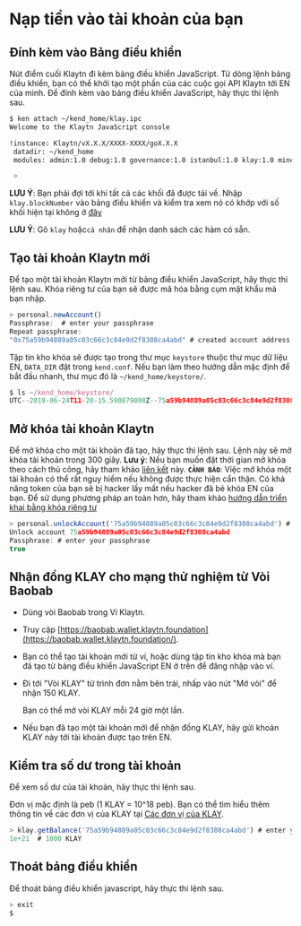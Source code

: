 # Nạp tiền vào tài khoản của bạn <a id="top-up-your-account"></a>

## Đính kèm vào Bảng điều khiển <a id="attaching-to-the-console"></a>

Nút điểm cuối Klaytn đi kèm bảng điều khiển JavaScript. Từ dòng lệnh bảng điều khiển, bạn có thể khởi tạo một phần của các cuộc gọi API Klaytn tới EN của mình. Để đính kèm vào bảng điều khiển JavaScript, hãy thực thi lệnh sau.

```bash
$ ken attach ~/kend_home/klay.ipc
Welcome to the Klaytn JavaScript console

!instance: Klaytn/vX.X.X/XXXX-XXXX/goX.X.X
 datadir: ~/kend_home
 modules: admin:1.0 debug:1.0 governance:1.0 istanbul:1.0 klay:1.0 miner:1.0 net:1.0 personal:1.0 rpc:1.0 txpool:1.0

 >
```

**LƯU Ý**: Bạn phải đợi tới khi tất cả các khối đã được tải về. Nhập `klay.blockNumber` vào bảng điều khiển và kiểm tra xem nó có khớp với số khối hiện tại không ở [đây](https://baobab.scope.klaytn.com/)

**LƯU Ý**: Gõ `klay` hoặc`cá nhân` để nhận danh sách các hàm có sẵn.

## Tạo tài khoản Klaytn mới <a id="creating-a-new-klaytn-account"></a>

Để tạo một tài khoản Klaytn mới từ bảng điều khiển JavaScript, hãy thực thi lệnh sau. Khóa riêng tư của bạn sẽ được mã hóa bằng cụm mật khẩu mà bạn nhập.

```javascript
> personal.newAccount()
Passphrase:  # enter your passphrase
Repeat passphrase:
"0x75a59b94889a05c03c66c3c84e9d2f8308ca4abd" # created account address
```

Tập tin kho khóa sẽ được tạo trong thư mục `keystore` thuộc thư mục dữ liệu EN, `DATA_DIR` đặt trong `kend.conf`. Nếu bạn làm theo hướng dẫn mặc định để bắt đầu nhanh, thư mục đó là `~/kend_home/keystore/`.

```javascript
$ ls ~/kend_home/keystore/
UTC--2019-06-24T11-20-15.590879000Z--75a59b94889a05c03c66c3c84e9d2f8308ca4abd
```

## Mở khóa tài khoản Klaytn <a id="unlocking-the-klaytn-account"></a>

Để mở khóa cho một tài khoản đã tạo, hãy thực thi lệnh sau. Lệnh này sẽ mở khóa tài khoản trong 300 giây. **Lưu ý**: Nếu bạn muốn đặt thời gian mở khóa theo cách thủ công, hãy tham khảo [liên kết](../../dapp/json-rpc/api-references/personal.md#personal_unlockaccount) này. **`CẢNH BÁO`**: Việc mở khóa một tài khoản có thể rất nguy hiểm nếu không được thực hiện cẩn thận. Có khả năng token của bạn sẽ bị hacker lấy mất nếu hacker đã bẻ khóa EN của bạn. Để sử dụng phương pháp an toàn hơn, hãy tham khảo [hướng dẫn triển khai bằng khóa riêng tư](../../dapp/tutorials/count-dapp/6.-deploy-contract.md#deploy-method-1-by-private-key)

```javascript
> personal.unlockAccount('75a59b94889a05c03c66c3c84e9d2f8308ca4abd') # account address to unlock
Unlock account 75a59b94889a05c03c66c3c84e9d2f8308ca4abd
Passphrase: # enter your passphrase
true
```

## Nhận đồng KLAY cho mạng thử nghiệm từ Vòi Baobab <a id="getting-testnet-klay-from-the-baobab-faucet"></a>

* Dùng vòi Baobab trong Ví Klaytn.
* Truy cập [https://baobab.wallet.klaytn.foundation](https://baobab.wallet.klaytn.foundation/).
* Bạn có thể tạo tài khoản mới từ ví, hoặc dùng tập tin kho khóa mà bạn đã tạo từ bảng điều khiển JavaScript EN ở trên để đăng nhập vào ví.
* Đi tới "Vòi KLAY" từ trình đơn nằm bên trái, nhấp vào nút "Mở vòi" để nhận 150 KLAY.

  Bạn có thể mở vòi KLAY mỗi 24 giờ một lần.

* Nếu bạn đã tạo một tài khoản mới để nhận đồng KLAY, hãy gửi khoản KLAY này tới tài khoản được tạo trên EN.

## Kiểm tra số dư trong tài khoản <a id="checking-the-balance-in-your-account"></a>

Để xem số dư của tài khoản, hãy thực thi lệnh sau.

Đơn vị mặc định là peb \(1 KLAY = 10^18 peb\). Bạn có thể tìm hiểu thêm thông tin về các đơn vị của KLAY tại [Các đơn vị của KLAY](../../klaytn/design/klaytn-native-coin-klay.md#units-of-klay).

```javascript
> klay.getBalance('75a59b94889a05c03c66c3c84e9d2f8308ca4abd') # enter your account address
1e+21  # 1000 KLAY
```

## Thoát bảng điều khiển <a id="exiting-the-console"></a>

Để thoát bảng điều khiển javascript, hãy thực thi lệnh sau.

```javascript
> exit
$
```


